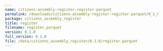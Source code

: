 ```yaml
---
name: citizens-assembly-register-register-parquet
permalink: /downloads/citizens-assembly-register-register-parquet/0_1_0
package: citizens_assembly_register
title: register
filename: register.parquet
version: 0.1.0
full_version: 0.1.0
file: /data/citizens_assembly_register/0.1.0/register.parquet
---
```

